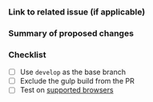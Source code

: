 ### Link to related issue (if applicable)

### Summary of proposed changes

### Checklist
- [ ] Use `develop` as the base branch
- [ ] Exclude the gulp build from the PR
- [ ] Test on [supported browsers](https://github.com/sampotts/plyr#browser-support)
